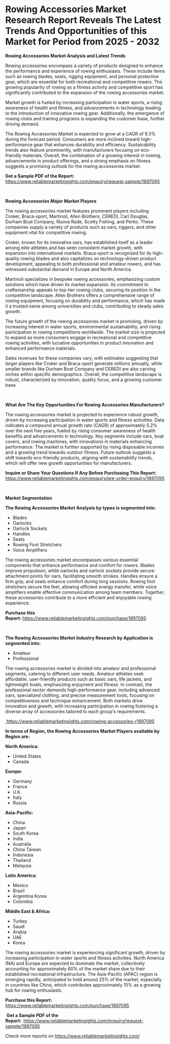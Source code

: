 <p><h1>Rowing Accessories Market Research Report Reveals The Latest Trends And Opportunities of this Market for Period from 2025 - 2032</h1></p><p><strong>Rowing Accessories Market Analysis and Latest Trends</strong></p>
<p><p>Rowing accessories encompass a variety of products designed to enhance the performance and experience of rowing enthusiasts. These include items such as rowing blades, seats, rigging equipment, and personal protective gear, which are essential for both recreational and competitive rowers. The growing popularity of rowing as a fitness activity and competitive sport has significantly contributed to the expansion of the rowing accessories market.</p><p>Market growth is fueled by increasing participation in water sports, a rising awareness of health and fitness, and advancements in technology leading to the introduction of innovative rowing gear. Additionally, the emergence of rowing clubs and training programs is expanding the customer base, further driving demand.</p><p>The Rowing Accessories Market is expected to grow at a CAGR of 9.3% during the forecast period. Consumers are more inclined toward high-performance gear that enhances durability and efficiency. Sustainability trends also feature prominently, with manufacturers focusing on eco-friendly materials. Overall, the combination of a growing interest in rowing, advancements in product offerings, and a strong emphasis on fitness suggests a promising outlook for the rowing accessories market.</p></p>
<p><strong>Get a Sample PDF of the Report:&nbsp;</strong> <a href="https://www.reliablemarketinsights.com/enquiry/request-sample/1897095?utm_campaign=2632&utm_medium=2&utm_source=Github&utm_content=ia&utm_term=11042025&utm_id=rowing-accessories">https://www.reliablemarketinsights.com/enquiry/request-sample/1897095</a></p>
<p>&nbsp;</p>
<p><strong>Rowing Accessories Major Market Players</strong></p>
<p><p>The rowing accessories market features prominent players including Croker, Braca-sport, Martinoli, Allen Brothers, CEREDI, Carl Douglas, Durham Boat Company, Nuova Rade, Scotty Fishing, and Perko. These companies supply a variety of products such as oars, riggers, and other equipment vital for competitive rowing.</p><p>Croker, known for its innovative oars, has established itself as a leader among elite athletes and has seen consistent market growth, with expansion into international markets. Braca-sport is recognized for its high-quality rowing blades and also capitalizes on technology-driven product development, appealing to both professional and amateur rowers, and has witnessed substantial demand in Europe and North America.</p><p>Martinoli specializes in bespoke rowing accessories, emphasizing custom solutions which have driven its market expansion. Its commitment to craftsmanship appeals to top-tier rowing clubs, securing its position in the competitive landscape. Allen Brothers offers a comprehensive range of rowing equipment, focusing on durability and performance, which has made it a trusted name among universities and clubs, contributing to steady sales growth.</p><p>The future growth of the rowing accessories market is promising, driven by increasing interest in water sports, environmental sustainability, and rising participation in rowing competitions worldwide. The market size is projected to expand as more consumers engage in recreational and competitive rowing activities, with lucrative opportunities in product innovation and enhanced performance materials.</p><p>Sales revenues for these companies vary, with estimates suggesting that larger players like Croker and Braca-sport generate millions annually, while smaller brands like Durham Boat Company and CEREDI are also carving niches within specific demographics. Overall, the competitive landscape is robust, characterized by innovation, quality focus, and a growing customer base.</p></p>
<p>&nbsp;</p>
<p><strong>What Are The Key Opportunities For Rowing Accessories Manufacturers?</strong></p>
<p><p>The rowing accessories market is projected to experience robust growth, driven by increasing participation in water sports and fitness activities. Data indicates a compound annual growth rate (CAGR) of approximately 5.2% over the next five years, fueled by rising consumer awareness of health benefits and advancements in technology. Key segments include oars, boat covers, and rowing machines, with innovations in materials enhancing performance. The market is further supported by rising disposable incomes and a growing trend towards outdoor fitness. Future outlook suggests a shift towards eco-friendly products, aligning with sustainability trends, which will offer new growth opportunities for manufacturers.</p></p>
<p><strong>Inquire or Share Your Questions If Any Before Purchasing This Report:</strong> <a href="https://www.reliablemarketinsights.com/enquiry/pre-order-enquiry/1897095?utm_campaign=2632&utm_medium=2&utm_source=Github&utm_content=ia&utm_term=11042025&utm_id=rowing-accessories">https://www.reliablemarketinsights.com/enquiry/pre-order-enquiry/1897095</a></p>
<p>&nbsp;</p>
<p><strong>Market Segmentation</strong></p>
<p><strong>The Rowing Accessories Market Analysis by types is segmented into:</strong></p>
<p><ul><li>Blades</li><li>Oarlocks</li><li>Oarlock Sockets</li><li>Handles</li><li>Seats</li><li>Rowing Foot Stretchers</li><li>Voice Amplifiers</li></ul></p>
<p><p>The rowing accessories market encompasses various essential components that enhance performance and comfort for rowers. Blades improve propulsion, while oarlocks and oarlock sockets provide secure attachment points for oars, facilitating smooth strokes. Handles ensure a firm grip, and seats enhance comfort during long sessions. Rowing foot stretchers secure the feet, allowing efficient energy transfer, while voice amplifiers enable effective communication among team members. Together, these accessories contribute to a more efficient and enjoyable rowing experience.</p></p>
<p><strong>Purchase this Report:&nbsp;</strong><a href="https://www.reliablemarketinsights.com/purchase/1897095?utm_campaign=2632&utm_medium=2&utm_source=Github&utm_content=ia&utm_term=11042025&utm_id=rowing-accessories">https://www.reliablemarketinsights.com/purchase/1897095</a></p>
<p>&nbsp;</p>
<p><strong>The Rowing Accessories Market Industry Research by Application is segmented into:</strong></p>
<p><ul><li>Amateur</li><li>Professional</li></ul></p>
<p><p>The rowing accessories market is divided into amateur and professional segments, catering to different user needs. Amateur athletes seek affordable, user-friendly products such as basic oars, life jackets, and lightweight boats, emphasizing enjoyment and fitness. In contrast, the professional sector demands high-performance gear, including advanced oars, specialized clothing, and precise measurement tools, focusing on competitiveness and technique enhancement. Both markets drive innovation and growth, with increasing participation in rowing fostering a diverse array of accessories tailored to each group's requirements.</p></p>
<p><a href="https://www.reliablemarketinsights.com/rowing-accessories-r1897095?utm_campaign=2632&utm_medium=2&utm_source=Github&utm_content=ia&utm_term=11042025&utm_id=rowing-accessories">&nbsp;https://www.reliablemarketinsights.com/rowing-accessories-r1897095</a></p>
<p><strong>In terms of Region, the Rowing Accessories Market Players available by Region are:</strong></p>
<p>
    <p> <strong> North America: </strong>
        <ul>
            <li>United States</li>
            <li>Canada</li>
        </ul>
        </p> 
    <p> <strong> Europe: </strong>
        <ul>
            <li>Germany</li>
            <li>France</li>
            <li>U.K.</li>
            <li>Italy</li>
            <li>Russia</li>
        </ul>
        </p> 
    <p> <strong> Asia-Pacific: </strong>
        <ul>
            <li>China</li>
            <li>Japan</li>
            <li>South Korea</li>
            <li>India</li>
            <li>Australia</li>
            <li>China Taiwan</li>
            <li>Indonesia</li>
            <li>Thailand</li>
            <li>Malaysia</li>
        </ul>
        </p> 
    <p> <strong> Latin America: </strong>
        <ul>
            <li>Mexico</li>
            <li>Brazil</li>
            <li>Argentina Korea</li>
            <li>Colombia</li>
        </ul>
        </p> 
    <p> <strong> Middle East & Africa: </strong>
        <ul>
            <li>Turkey</li>
            <li>Saudi</li>
            <li>Arabia</li>
            <li>UAE</li>
            <li>Korea</li>
        </ul>
    </p>
    </p>
<p><p>The rowing accessories market is experiencing significant growth, driven by increasing participation in water sports and fitness activities. North America (NA) and Europe are expected to dominate the market, collectively accounting for approximately 60% of the market share due to their established recreational infrastructure. The Asia-Pacific (APAC) region is emerging rapidly, anticipated to hold around 25% of the market, especially in countries like China, which contributes approximately 15% as a growing hub for rowing enthusiasts.</p></p>
<p><strong>Purchase this Report: </strong><a href="https://www.reliablemarketinsights.com/purchase/1897095?utm_campaign=2632&utm_medium=2&utm_source=Github&utm_content=ia&utm_term=11042025&utm_id=rowing-accessories">https://www.reliablemarketinsights.com/purchase/1897095</a></p>
<p>&nbsp;<strong>Get a Sample PDF of the Report:&nbsp;&nbsp;</strong><a href="https://www.reliablemarketinsights.com/enquiry/request-sample/1897095?utm_campaign=2632&utm_medium=2&utm_source=Github&utm_content=ia&utm_term=11042025&utm_id=rowing-accessories">https://www.reliablemarketinsights.com/enquiry/request-sample/1897095</a></p>
<p><strong></strong></p>
<p>Check more reports on <a href="https://www.reliablemarketinsights.com/?utm_campaign=2632&utm_medium=2&utm_source=Github&utm_content=ia&utm_term=11042025&utm_id=rowing-accessories">https://www.reliablemarketinsights.com/</a></p>